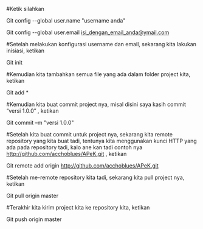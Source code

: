 #Ketik silahkan 

 Git config --global user.name "username anda" 

 Git config --global user.email isi_dengan_email_anda@ymail.com 

#Setelah melakukan konfigurasi username dan email, sekarang kita lakukan inisiasi, ketikan

 Git init 

#Kemudian kita tambahkan semua file yang ada dalam folder project kita, ketikan

 Git add * 

#Kemudian kita buat commit project nya, misal disini saya kasih commit “versi 1.0.0” , ketikan

 Git commit –m "versi 1.0.0" 

#Setelah kita buat commit untuk project nya, sekarang kita remote repository yang kita buat tadi, tentunya kita menggunakan kunci HTTP yang ada pada repository tadi, kalo ane kan tadi contoh nya http://github.com/acchoblues/APeK.git , ketikan

 Git remote add origin http://github.com/acchoblues/APeK.git 

#Setelah me-remote repository kita tadi, sekarang kita pull project nya, ketikan

 Git pull origin master 

#Terakhir kita kirim project kita ke repository kita, ketikan

 Git push origin master 
